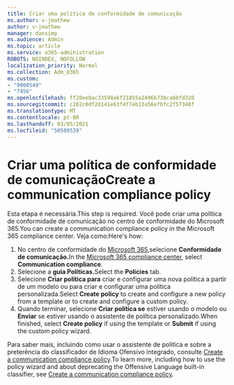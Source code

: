 ```yaml
---
title: Criar uma política de conformidade de comunicação
ms.author: v-jmathew
author: v-jmathew
manager: dansimp
ms.audience: Admin
ms.topic: article
ms.service: o365-administration
ROBOTS: NOINDEX, NOFOLLOW
localization_priority: Normal
ms.collection: Adm_O365
ms.custom:
- "9000549"
- "7456"
ms.openlocfilehash: ff20ee8ac33598e6f21855a2496b730ca60fd320
ms.sourcegitcommit: c202c0df2d141e63f4f7eb13a56efbfc2f57348f
ms.translationtype: MT
ms.contentlocale: pt-BR
ms.lasthandoff: 03/05/2021
ms.locfileid: "50509539"
---
```

# <a name="create-a-communication-compliance-policy"></a><span data-ttu-id="64634-102">Criar uma política de conformidade de comunicação</span><span class="sxs-lookup"><span data-stu-id="64634-102">Create a communication compliance policy</span></span>

<span data-ttu-id="64634-103">Esta etapa é necessária.</span><span class="sxs-lookup"><span data-stu-id="64634-103">This step is required.</span></span> <span data-ttu-id="64634-104">Você pode criar uma política de conformidade de comunicação no centro de conformidade do Microsoft 365.</span><span class="sxs-lookup"><span data-stu-id="64634-104">You can create a communication compliance policy in the Microsoft 365 compliance center.</span></span> <span data-ttu-id="64634-105">Veja como:</span><span class="sxs-lookup"><span data-stu-id="64634-105">Here's how:</span></span>

1. <span data-ttu-id="64634-106">No centro de conformidade do [Microsoft 365,](https://go.microsoft.com/fwlink/?linkid=2130502)selecione **Conformidade de comunicação.**</span><span class="sxs-lookup"><span data-stu-id="64634-106">In the [Microsoft 365 compliance center](https://go.microsoft.com/fwlink/?linkid=2130502), select **Communication compliance**.</span></span>
2. <span data-ttu-id="64634-107">Selecione a **guia Políticas.**</span><span class="sxs-lookup"><span data-stu-id="64634-107">Select the **Policies** tab.</span></span>
3. <span data-ttu-id="64634-108">Selecione **Criar política para** criar e configurar uma nova política a partir de um modelo ou para criar e configurar uma política personalizada.</span><span class="sxs-lookup"><span data-stu-id="64634-108">Select **Create policy** to create and configure a new policy from a template or to create and configure a custom policy.</span></span>
4. <span data-ttu-id="64634-109">Quando terminar, selecione **Criar política se** estiver usando o modelo ou **Enviar** se estiver usando o assistente de política personalizado.</span><span class="sxs-lookup"><span data-stu-id="64634-109">When finished, select **Create policy** if using the template or **Submit** if using the custom policy wizard.</span></span>

<span data-ttu-id="64634-110">Para saber mais, incluindo como usar o assistente de política e sobre a preterência do classificador de Idioma Ofensivo integrado, consulte [Create a communication compliance policy](https://go.microsoft.com/fwlink/?linkid=2129079).</span><span class="sxs-lookup"><span data-stu-id="64634-110">To learn more, including how to use the policy wizard and about deprecating the Offensive Language built-in classifier, see [Create a communication compliance policy](https://go.microsoft.com/fwlink/?linkid=2129079).</span></span>

